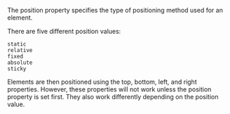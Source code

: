 The position property specifies the type of positioning method used for an element.

There are five different position values:

    static 
    relative
    fixed
    absolute
    sticky

Elements are then positioned using the top, bottom, left, and right properties. However, these properties will not work unless the position property is set first. They also work differently depending on the position value.